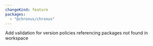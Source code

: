 ```yaml
---
changeKind: feature
packages:
  - "@chronus/chronus"
---
```


Add validation for version policies referencing packages not found in workspace